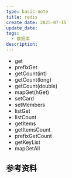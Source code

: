 ```yaml
---
type: basic-note
title: redis
create_date: 2025-07-15
update_date:
tags:
  - 数据库
description:
---
```


- get
- prefixGet
- getCount(int)
- getCount(long)
- getCount(double)
- mapGet(hGet)
- setCard
- setMembers
- listGet
- listCount
- getItems
- getItemsCount
- prefixGetCount
- getKeyList
- mapGetAll

## 参考资料
